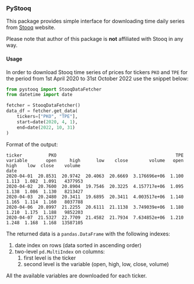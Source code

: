 ### PyStooq

This package provides simple interface for downloading 
time daily series from [Stooq](https://stooq.com) website.

Please note that author of this package is **not** affiliated with 
Stooq in any way.

#### Usage
In order to download Stooq time series of prices for tickers 
`PKO` and `TPE` for the period from 1st April 2020 to 31st October 2022 use the snippet below:
```python
from pystooq import StooqDataFetcher
from datetime import date

fetcher = StooqDataFetcher()
data_df = fetcher.get_data(
    tickers=["PKO", "TPE"],
    start=date(2020, 4, 1),
    end=date(2022, 10, 31)
)
```

Format of the output:
```
ticker          PKO                                             TPE                               
variable       open     high      low    close        volume   open   high    low  close    volume
date                                                                                              
2020-04-01  20.8531  20.9742  20.4063  20.6669  3.176696e+06  1.100  1.113  1.082  1.091   4377953
2020-04-02  20.7600  20.8904  19.7546  20.3225  4.157717e+06  1.095  1.138  1.086  1.130   8213427
2020-04-03  20.2480  20.3411  19.6895  20.3411  4.003517e+06  1.140  1.165  1.114  1.160   8037788
2020-04-06  20.8997  21.2255  20.6111  21.1138  3.749039e+06  1.180  1.210  1.175  1.188   9852203
2020-04-07  21.5327  22.7709  21.4582  21.7934  7.634852e+06  1.210  1.248  1.168  1.168  13587105
```

The returned data is a `pandas.DataFrame` with
the following indexes:
1. date index on rows (data sorted in ascending order)
2. two-level `pd.MultiIndex` on columns:
   1. first level is the ticker
   2. second level is the variable (open, high, low, close, volume)

All the available variables are downloaded for each ticker.
